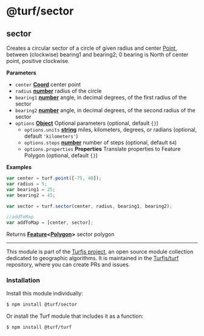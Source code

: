 # @turf/sector

<!-- Generated by documentation.js. Update this documentation by updating the source code. -->

## sector

Creates a circular sector of a circle of given radius and center [Point][1],
between (clockwise) bearing1 and bearing2; 0 bearing is North of center point, positive clockwise.

**Parameters**

- `center` **[Coord][2]** center point
- `radius` **[number][3]** radius of the circle
- `bearing1` **[number][3]** angle, in decimal degrees, of the first radius of the sector
- `bearing2` **[number][3]** angle, in decimal degrees, of the second radius of the sector
- `options` **[Object][4]** Optional parameters (optional, default `{}`)
  - `options.units` **[string][5]** miles, kilometers, degrees, or radians (optional, default `'kilometers'`)
  - `options.steps` **[number][3]** number of steps (optional, default `64`)
  - `options.properties` **Properties** Translate properties to Feature Polygon (optional, default `{}`)

**Examples**

```javascript
var center = turf.point([-75, 40]);
var radius = 5;
var bearing1 = 25;
var bearing2 = 45;

var sector = turf.sector(center, radius, bearing1, bearing2);

//addToMap
var addToMap = [center, sector];
```

Returns **[Feature][6]&lt;[Polygon][7]>** sector polygon

[1]: https://tools.ietf.org/html/rfc7946#section-3.1.2
[2]: https://tools.ietf.org/html/rfc7946#section-3.1.1
[3]: https://developer.mozilla.org/docs/Web/JavaScript/Reference/Global_Objects/Number
[4]: https://developer.mozilla.org/docs/Web/JavaScript/Reference/Global_Objects/Object
[5]: https://developer.mozilla.org/docs/Web/JavaScript/Reference/Global_Objects/String
[6]: https://tools.ietf.org/html/rfc7946#section-3.2
[7]: https://tools.ietf.org/html/rfc7946#section-3.1.6

<!-- This file is automatically generated. Please don't edit it directly:
if you find an error, edit the source file (likely index.js), and re-run
./scripts/generate-readmes in the turf project. -->

---

This module is part of the [Turfjs project](http://turfjs.org/), an open source
module collection dedicated to geographic algorithms. It is maintained in the
[Turfjs/turf](https://github.com/Turfjs/turf) repository, where you can create
PRs and issues.

### Installation

Install this module individually:

```sh
$ npm install @turf/sector
```

Or install the Turf module that includes it as a function:

```sh
$ npm install @turf/turf
```
